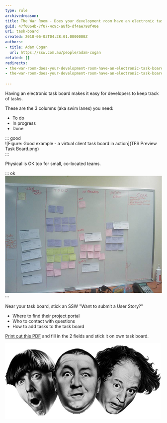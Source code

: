 ```yaml
---
type: rule
archivedreason: 
title: The War Room - Does your development room have an electronic task board?
guid: 47f0064b-7f07-4c9c-a8fb-df4ae798f40e
uri: task-board
created: 2010-06-03T04:28:01.0000000Z
authors:
- title: Adam Cogan
  url: https://ssw.com.au/people/adam-cogan
related: []
redirects:
- the-war-room-does-your-development-room-have-an-electronic-task-board-(physical-is-ok-too-for-small-co-located-teams)
- the-war-room-does-your-development-room-have-an-electronic-task-board-physical-is-ok-too-for-small-co-located-teams

---
```


Having an electronic task board makes it easy for developers to keep track of tasks.

These are the 3 columns (aka swim lanes) you need:

<!--endintro-->

* To do
* In progress
* Done

::: good  
![Figure: Good example - a virtual client task board in action](TFS Preview Task Board.png)  
:::

Physical is OK too for small, co-located teams.

::: ok  
![Figure: OK example - a physical client task board in operation](Taskboard.jpg)  
:::

Near your task board, stick an SSW "Want to submit a User Story?"

* Where to find their project portal
* Who to contact with questions
* How to add tasks to the task board

[Print out this PDF](https://github.com/SSWConsulting/SSW.Rules.Content/raw/main/rules/the-war-room-does-your-development-room-have-an-electronic-task-board-physical-is-ok-too-for-small-co-located-teams/SSWSubmitaPBI.pdf) and fill in the 2 fields and stick it on own task board.

![Figure: Create an avatar for each person and stick them on the current task. You can find our User Story Cards here. You can write the Azure DevOps Work Item ID on each card](Avatar.jpg)

